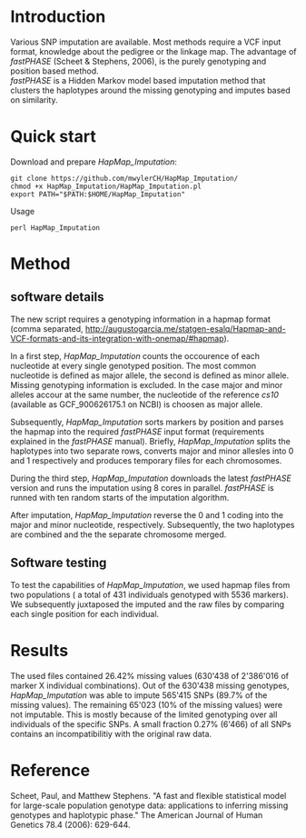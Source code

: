 
# Introduction

Various SNP imputation are available. Most methods require a VCF input format, knowledge about the pedigree or the linkage map. The advantage of *fastPHASE* (Scheet & Stephens, 2006), is the purely genotyping and position based method.  
*fastPHASE* is a Hidden Markov model based imputation method that clusters the haplotypes around the missing genotyping and imputes based on similarity. 

# Quick start

Download and prepare *HapMap_Imputation*:
```
git clone https://github.com/mwylerCH/HapMap_Imputation/
chmod +x HapMap_Imputation/HapMap_Imputation.pl
export PATH="$PATH:$HOME/HapMap_Imputation"

```
Usage 
```
perl HapMap_Imputation
```


# Method

## software details

The new script requires a genotyping information in a hapmap format (comma separated, http://augustogarcia.me/statgen-esalq/Hapmap-and-VCF-formats-and-its-integration-with-onemap/#hapmap). 

In a first step, *HapMap_Imputation* counts the occourence of each nucleotide at every single genotyped position. The most common nucleotide is defined as major allele, the second is defined as minor allele. Missing genotyping information is excluded. In the case major and minor alleles accour at the same number, the nucleotide of the reference *cs10* (available as GCF_900626175.1 on NCBI) is choosen as major allele.

Subsequently, *HapMap_Imputation* sorts markers by position and parses the hapmap into the required *fastPHASE* input format (requirements explained in the *fastPHASE* manual). Briefly, *HapMap_Imputation* splits the haplotypes into two separate rows, converts major and minor allesles into 0 and 1 respectively and produces temporary files for each chromosomes.

During the third step, *HapMap_Imputation* downloads the latest *fastPHASE* version and runs the imputation using 8 cores in parallel. *fastPHASE* is runned with ten random starts of the imputation algorithm.

After imputation, *HapMap_Imputation* reverse the 0 and 1 coding into the major and minor nucleotide, respectively. Subsequently, the two haplotypes are combined and the the separate chromosome merged.



## Software testing

To test the capabilities of *HapMap_Imputation*, we used hapmap files from two populations ( a total of 431 individuals genotyped with 5536 markers). We subsequently juxtaposed the imputed and the raw files by comparing each single position for each individual.

# Results

The used files contained 26.42% missing values (630'438 of 2'386'016 of marker X individual combinations). Out of the 630'438 missing genotypes, *HapMap_Imputation* was able to impute 565'415 SNPs (89.7% of the missing values). The remaining 65'023 (10% of the missing values) were not imputable. This is mostly because of the limited genotyping over all individuals of the specific SNPs. A small fraction 0.27% (6'466) of all SNPs contains an incompatibilitiy with the original raw data. 


# Reference
Scheet, Paul, and Matthew Stephens. "A fast and flexible statistical model for large-scale population genotype data: applications to inferring missing genotypes and haplotypic phase." The American Journal of Human Genetics 78.4 (2006): 629-644.
